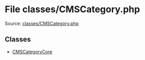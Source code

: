 File classes/CMSCategory.php
=========

Source: [classes/CMSCategory.php](https://github.com/PrestaShop/PrestaShop/blob/1.6.0.11/classes/CMSCategory.php)


Classes
-------

* [CMSCategoryCore](class.CMSCategoryCore.md)

